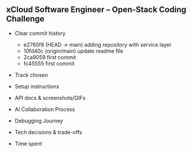 
## xCloud Software Engineer – Open-Stack Coding Challenge

- Clear commit history
  - e2765f8 (HEAD -> main) adding repository with service layer
  - 10fd40c (origin/main) update readme file
  - 2ca9059 first commit
  - fc45555 first commit




- Track chosen 


- Setup instructions


- API docs & screenshots/GIFs


- AI Collaboration Process


- Debugging Journey


- Tech decisions & trade-offs


- Time spent
